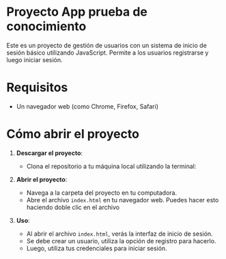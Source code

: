 # Proyecto App prueba de conocimiento 

Este es un proyecto de gestión de usuarios con un sistema de inicio de sesión básico utilizando JavaScript. Permite a los usuarios registrarse y luego iniciar sesión.

# Requisitos

- Un navegador web (como Chrome, Firefox, Safari)

# Cómo abrir el proyecto

1. **Descargar el proyecto**:
   - Clona el repositorio a tu máquina local utilizando la terminal:
     
2. **Abrir el proyecto**:
   - Navega a la carpeta del proyecto en tu computadora.
   - Abre el archivo `index.html` en tu navegador web. Puedes hacer esto haciendo doble clic en el archivo

3. **Uso**:
   - Al abrir el archivo `index.html`, verás la interfaz de inicio de sesión.
   - Se debe crear un usuario, utiliza la opción de registro para hacerlo.
   - Luego, utiliza tus credenciales para iniciar sesión.

